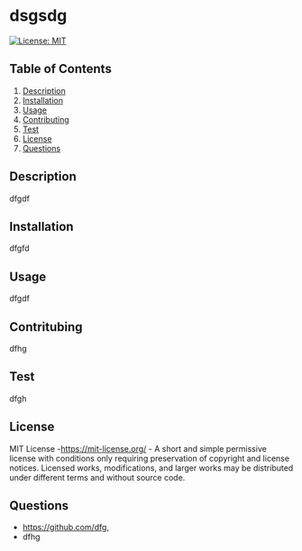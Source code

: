 

# dsgsdg

[![License: MIT](https://img.shields.io/badge/License-MIT-yellow.svg)](https://opensource.org/licenses/MIT)

## Table of Contents
1. [Description](#Description)
2. [Installation](#Installation)
3. [Usage](#Usage)
4. [Contributing](#Contributing)
5. [Test](#Test)
6. [License](#License)
7. [Questions](#Questions)


## Description

dfgdf

## Installation

dfgfd

## Usage

dfgdf

## Contritubing 

dfhg

## Test

dfgh

## License

MIT License -https://mit-license.org/ - A short and simple permissive license with conditions only requiring preservation of copyright and license notices. Licensed works, modifications, and larger works may be distributed under different terms and without source code.


## Questions

* https://github.com/dfg, 
* dfhg